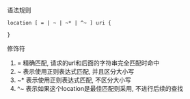 语法规则

```ABAP
location [ = | ~ | ~* | ^~ ] uri { 

}
```

修饰符

1. =    精确匹配,   请求的url和后面的字符串完全匹配时命中
2. ~    表示使用正则表达式匹配, 并且区分大小写
3. ~*  表示使用正则表达式匹配, 不区分大小写
4. ^~  表示如果这个location是最佳匹配则采用, 不进行后续的查找



